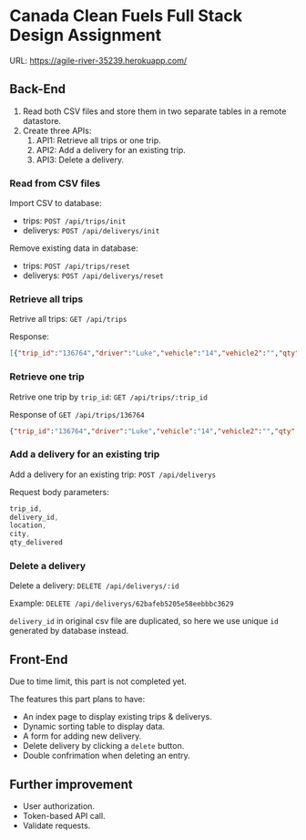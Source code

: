 # Canada Clean Fuels Full Stack Design Assignment
URL: https://agile-river-35239.herokuapp.com/

## Back-End
1. Read both CSV files and store them in two separate tables in a remote datastore.
2. Create three APIs:
   1. API1: Retrieve all trips or one trip.
   2. API2: Add a delivery for an existing trip.
   3. API3: Delete a delivery.
  
### Read from CSV files

Import CSV to database:
- trips: `POST /api/trips/init`
- deliverys: `POST /api/deliverys/init`

Remove existing data in database:
- trips: `POST /api/trips/reset`
- deliverys: `POST /api/deliverys/reset`

### Retrieve all trips

Retrive all trips: `GET /api/trips`

Response:
```json
[{"trip_id":"136764","driver":"Luke","vehicle":"14","vehicle2":"","qty":35000,"start_timestamp":"2022-05-13T17:42:00.000Z","end_timestamp":"2022-05-14T01:17:00.000Z","id":"62bb05cc98e98ca365d9a99d"},{"trip_id":"136873","driver":"Marty","vehicle":"16","vehicle2":"","qty":10100,"start_timestamp":"2022-05-17T10:31:00.000Z","end_timestamp":"2022-05-17T16:34:00.000Z","id":"62bb05cc98e98ca365d9a99e"},{"trip_id":"136998","driver":"Xavier","vehicle":"T18","vehicle2":"T430","qty":40000,"start_timestamp":"2022-05-20T03:07:00.000Z","end_timestamp":"2022-05-20T09:02:00.000Z","id":"62bb05cc98e98ca365d9a99f"}]
```

### Retrieve one trip

Retrive one trip by `trip_id`: `GET /api/trips/:trip_id`

Response of `GET /api/trips/136764`
```json
{"trip_id":"136764","driver":"Luke","vehicle":"14","vehicle2":"","qty":35000,"start_timestamp":"2022-05-13T17:42:00.000Z","end_timestamp":"2022-05-14T01:17:00.000Z","id":"62bb05cc98e98ca365d9a99d"}
```

### Add a delivery for an existing trip

Add a delivery for an existing trip: `POST /api/deliverys`

Request body parameters:
```js
trip_id,
delivery_id,
location,
city,
qty_delivered
```

### Delete a delivery

Delete a delivery: `DELETE /api/deliverys/:id`

Example: `DELETE /api/deliverys/62bafeb5205e58eebbbc3629`

`delivery_id` in original csv file are duplicated, so here we use unique `id` generated by database instead.

## Front-End

Due to time limit, this part is not completed yet.

The features this part plans to have:
- An index page to display existing trips & deliverys.
- Dynamic sorting table to display data.
- A form for adding new delivery.
- Delete delivery by clicking a `delete` button.
- Double confrimation when deleting an entry.


## Further improvement
- User authorization.
- Token-based API call.
- Validate requests.